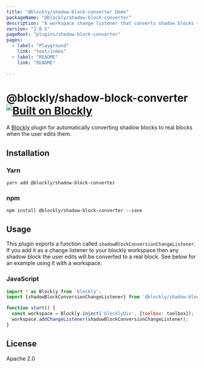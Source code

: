 ```yaml
---
title: "@blockly/shadow-block-converter Demo"
packageName: "@blockly/shadow-block-converter"
description: "A workspace change listener that converts shadow blocks to real blocks when the user edits them."
version: "2.0.5"
pageRoot: "plugins/shadow-block-converter"
pages:
  - label: "Playground"
    link: "test/index"
  - label: "README"
    link: "README"

---
```

# @blockly/shadow-block-converter [![Built on Blockly](https://tinyurl.com/built-on-blockly)](https://github.com/google/blockly)

A [Blockly](https://www.npmjs.com/package/blockly) plugin for automatically converting shadow blocks to real blocks when the user edits them.

## Installation

### Yarn
```
yarn add @blockly/shadow-block-converter
```

### npm
```
npm install @blockly/shadow-block-converter --save
```

## Usage
This plugin exports a function called `shadowBlockConversionChangeListener`. If
you add it as a change listener to your blockly workspace then any shadow block
the user edits will be converted to a real block. See below for an example using
it with a workspace.

### JavaScript

```js
import * as Blockly from 'blockly';
import {shadowBlockConversionChangeListener} from '@blockly/shadow-block-converter';

function start() {
  const workspace = Blockly.inject('blocklyDiv', {toolbox: toolbox});
  workspace.addChangeListener(shadowBlockConversionChangeListener);
}
```

## License

Apache 2.0
